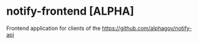 # notify-frontend [ALPHA]
Frontend application for clients of the https://github.com/alphagov/notify-api
